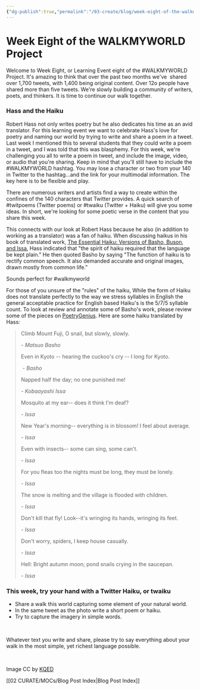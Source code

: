 ```yaml
---
{"dg-publish":true,"permalink":"/03-create/blog/week-eight-of-the-walkmyworld-project/","title":"Week Eight of the #WALKMYWORLD Project","tags":["walkmyworld"]}
---
```


# Week Eight of the WALKMYWORLD Project

Welcome to Week Eight, or Learning Event eight of the #WALKMYWORLD Project. It's amazing to think that over the past two months we've  shared over 1,700 tweets, with 1,400 being original content. Over 12o people have shared more than five tweets. We're slowly building a community of writers, poets, and thinkers. It is time to continue our walk together.

### **Hass and the Haiku**

Robert Hass not only writes poetry but he also dedicates his time as an avid translator. For this learning event we want to celebrate Hass's love for poetry and naming our world by trying to write and share a poem in a tweet. Last week I mentioned this to several students that they could write a poem in a tweet, and I was told that this was blasphemy. For this week, we're challenging you all to write a poem in tweet, and include the image, video, or audio that you're sharing. Keep in mind that you'll still have to include the #WALKMYWORLD hashtag. You may lose a character or two from your 140 in Twitter to the hashtag...and the link for your multimodal information. The key here is to be flexible and play.

There are numerous writers and artists find a way to create within the confines of the 140 characters that Twitter provides. A quick search of #twitpoems (Twitter poems) or #twaiku (Twitter + Haiku) will give you some ideas. In short, we're looking for some poetic verse in the content that you share this week.

This connects with our look at Robert Hass because he also (in addition to working as a translator) was a fan of haiku. When discussing haikus in his book of translated work, [The Essential Haiku: Versions of Basho, Buson, and Issa](http://www.amazon.com/The-Essential-Haiku-Versions-Basho/dp/0880013516), Hass indicated that "the spirit of haiku required that the language be kept plain." He then quoted Basho by saying "The function of haiku is to rectify common speech. It also demanded accurate and original images, drawn mostly from common life."

Sounds perfect for #walkmyworld

For those of you unsure of the "rules" of the haiku, While the form of Haiku does not translate perfectly to the way we stress syllables in English the general acceptable practice for English based Haiku's is the 5/7/5 syllable count. To look at review and annotate some of Basho's work, please review some of the pieces on [PoetryGenius](http://poetry.rapgenius.com/artists/Basho). Here are some haiku translated by Hass:

> Climb Mount Fuji, O snail, but slowly, slowly.
> 
> _\- Matsuo Basho_
> 
> Even in Kyoto -- hearing the cuckoo's cry -- I long for Kyoto.
> 
>  _- Basho_
> 
> Napped half the day; no one punished me!
> 
> _\- Kobaayashi Issa_
> 
> Mosquito at my ear-- does it think I'm deaf?
> 
> _\- Issa_
> 
> New Year's morning-- everything is in blossom! I feel about average.
> 
> _\- Issa_
> 
> Even with insects-- some can sing, some can't.
> 
> _\- Issa_
> 
> For you fleas too the nights must be long, they must be lonely.
> 
> _\- Issa_
> 
> The snow is melting and the village is flooded with children.
> 
> _\- Issa_
> 
> Don't kill that fly! Look--it's wringing its hands, wringing its feet.
> 
> _\- Issa_
> 
> Don't worry, spiders, I keep house casually.
> 
> _\- Issa_
> 
> Hell: Bright autumn moon; pond snails crying in the saucepan.
> 
> _\- Issa_

### This week, try your hand with a Twitter Haiku, or twaiku

- Share a walk this world capturing some element of your natural world.
- In the same tweet as the photo write a short poem or haiku.
- Try to capture the imagery in simple words.

 

Whatever text you write and share, please try to say everything about your walk in the most simple, yet richest language possible.

 

Image CC by [KQED](http://www.kqed.org/a/forum/R201401291000)

[[02 CURATE/MOCs/Blog Post Index\|Blog Post Index]]